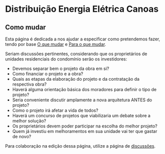 # Distribuição Energia Elétrica Canoas

## Como mudar

Esta página é dedicada a nos ajudar a especificar como pretendemos fazer, tendo por base [O que mudar](1-o-que-mudar.md) e [Para o que mudar](2-para-o-que-mudar.md). 

Seriam discussões pertinentes, considerando que os proprietários de unidades residenciais do condomínio serão os investidores:

- Devemos separar bem o projeto da obra em si?
- Como financiar o projeto e a obra?
- Quais as etapas da elaboração do projeto e da contratação da respectiva obra?
- Haverá alguma orientação básica dos moradores para definir o tipo de projeto?
- Seria conveniente discutir amplamente a nova arquitetura ANTES do projeto?
- Como o projeto irá afetar a vida de todos?
- Haverá um concurso de projetos que viabilizaria um debate sobre a melhor solução?
- Os proprietários devem poder participar na escolha do melhor projeto?
- Quem já investiu em melhoramentos em sua unidade vai ter que gastar de novo?

Para colaboração na edição dessa página, utilize a página de [discussões](https://github.com/recreiocanoas/radar/discussions).
